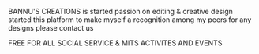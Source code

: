 BANNU'S CREATIONS is started passion on editing & creative design started this platform to make myself a recognition among my peers
for any designs please contact us

FREE FOR ALL SOCIAL SERVICE & MITS ACTIVITES AND EVENTS
